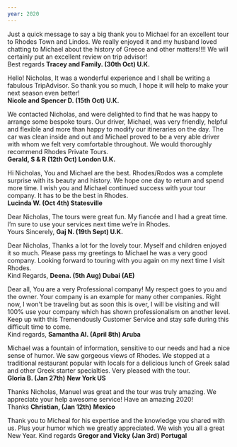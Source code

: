 ```yaml
---
year: 2020
---
```

Just a quick message to say a big thank you to Michael for an excellent tour to Rhodes Town and Lindos. We really enjoyed it and my husband loved chatting to Michael about the history of Greece and other matters!!!! We will certainly put an excellent review on trip advisor! <br> Best regards  **Tracey and Family. (30th Oct) U.K.**

Hello! Nicholas, It was a wonderful experience and I shall be writing a fabulous TripAdvisor. So thank you so much, I hope it will help to make your next season even better! <br> **Nicole and Spencer D. (15th Oct) U.K.**

We contacted Nicholas, and were delighted to find that he was happy to arrange some bespoke tours. Our driver, Michael, was very friendly, helpful and flexible and more than happy to modify our itineraries on the day. The car was clean inside and out and Michael proved to be a very able driver with whom we felt very comfortable throughout. We would thoroughly recommend Rhodes Private Tours. <br>**Gerald, S & R (12th Oct) London U.K.**

Hi Nicholas, You and Michael are the best. Rhodes/Rodos was a complete surprise with its beauty and history. We hope one day to return and spend more time. I wish you and Michael continued success with your tour company. It has to be the best in Rhodes.<br>**Lucinda W. (Oct 4th) Statesville**

Dear Nicholas, The tours were great fun. My fiancée and I had a great time. I’m sure to use your services next time we’re in Rhodes.<br>Yours Sincerely, **Gaj N. (19th Sept) U.K.**

Dear Nicholas, Thanks a lot for the lovely tour. Myself and children enjoyed it so much. Please pass my greetings to Michael he was a very good company. Looking forward to touring with you again on my next time I visit Rhodes.<br> Kind Regards, **Deena. (5th Aug) Dubai (AE)**

Dear all, You are a very Professional company! My respect goes to you and the owner. Your company is an example for many other companies. Right now, I won't be traveling but as soon this is over, I will be visiting and will 100% use your company which has shown professionalism on another level. Keep up with this Tremendously Customer Service and stay safe during this difficult time to come. <br> Kind regards, **Samantha Al. (April 8th) Aruba**

Michael was a fountain of information, sensitive to our needs and had a nice sense of humor. We saw gorgeous views of Rhodes. We stopped at a traditional restaurant popular with locals for a delicious lunch of Greek salad and other Greek starter specialties. Very pleased with the tour.<br>
**Gloria B.  (Jan 27th)** **New York US**

Thanks Nicholas, Manuel was great and the tour was truly amazing. We appreciate your help awesome service!  Have an amazing 2020! <br>
Thanks **Christian,  (Jan 12th)** **Mexico**

Thank you to Micheal for his expertise and the knowledge you shared with us. Plus your humor which we greatly appreciated. We wish you all a great New Year.  Kind regards **Gregor and Vicky (Jan 3rd)** **Portugal**
